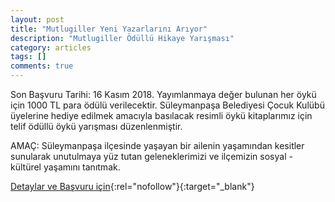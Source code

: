 ```yaml
---
layout: post
title: "Mutlugiller Yeni Yazarlarını Arıyor"
description: "Mutlugiller Ödüllü Hikaye Yarışması"
category: articles
tags: []
comments: true
---
```


Son Başvuru Tarihi: 16 Kasım 2018. Yayımlanmaya değer bulunan her öykü için 1000 TL para ödülü verilecektir.
Süleymanpaşa Belediyesi Çocuk Kulübü üyelerine hediye edilmek amacıyla basılacak resimli öykü kitaplarımız için telif ödüllü öykü yarışması düzenlenmiştir.

AMAÇ: Süleymanpaşa ilçesinde yaşayan bir ailenin yaşamından kesitler sunularak unutulmaya yüz tutan geleneklerimizi ve ilçemizin sosyal - kültürel yaşamını tanıtmak.

[Detaylar ve Başvuru için](https://www.suleymanpasa.bel.tr/haber/Mutlugiller-%C3%96yk%C3%BC-Yar%C4%B1%C5%9Fmas%C4%B1-ba%C5%9Fvuru-tarihi-uzat%C4%B1ld%C4%B1--3584?utm_source=edebiyatyarismalari.com&utm_medium=affiliate&utm_campaign=cpc){:rel="nofollow"}{:target="_blank"}